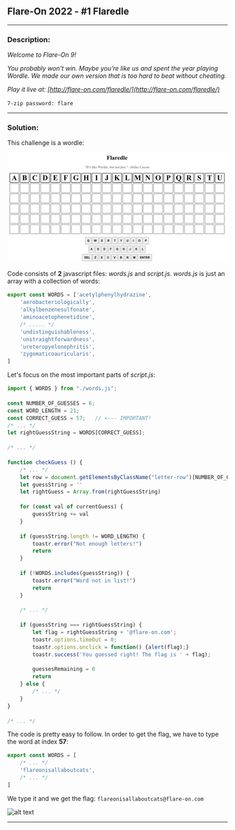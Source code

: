 ## Flare-On 2022 - #1 Flaredle
___

### Description: 

*Welcome to Flare-On 9!*

*You probably won't win. Maybe you're like us and spent the year playing Wordle. We made our own version that is too hard to beat without cheating.*

*Play it live at: [http://flare-on.com/flaredle/](http://flare-on.com/flaredle/)*

`7-zip password: flare`

___

### Solution:

This challenge is a wordle:

![alt text](images/wordle_intro.png "")

Code consists of **2** javascript files: *words.js* and *script.js*. *words.js* is just
an array with a collection of words:
```javascript
export const WORDS = ['acetylphenylhydrazine',
    'aerobacteriologically',
    'alkylbenzenesulfonate',
    'aminoacetophenetidine',
    /* ..... */
    'undistinguishableness',
    'unstraightforwardness',
    'ureteropyelonephritis',
    'zygomaticoauricularis',
]
````

Let's focus on the most important parts of *script.js*:
```javascript
import { WORDS } from "./words.js";

const NUMBER_OF_GUESSES = 6;
const WORD_LENGTH = 21;
const CORRECT_GUESS = 57;   // <--- IMPORTANT!
/* ... */
let rightGuessString = WORDS[CORRECT_GUESS];

/* ... */

function checkGuess () {
    /* ... */
    let row = document.getElementsByClassName("letter-row")[NUMBER_OF_GUESSES - guessesRemaining]
    let guessString = ''
    let rightGuess = Array.from(rightGuessString)

    for (const val of currentGuess) {
        guessString += val
    }

    if (guessString.length != WORD_LENGTH) {
        toastr.error("Not enough letters!")
        return
    }

    if (!WORDS.includes(guessString)) {
        toastr.error("Word not in list!")
        return
    }

    /* ... */

    if (guessString === rightGuessString) {
        let flag = rightGuessString + '@flare-on.com';
        toastr.options.timeOut = 0;
        toastr.options.onclick = function() {alert(flag);}
        toastr.success('You guessed right! The flag is ' + flag);

        guessesRemaining = 0
        return
    } else {
        /* ... */
    }
}

/* ... */
```

The code is pretty easy to follow. In order to get the flag, we have to type the word at index **57**:
```javascript
export const WORDS = [
    /* ... */
    'flareonisallaboutcats',
    /* ... */
]
````

We type it and we get the flag: `flareonisallaboutcats@flare-on.com`

![alt text](images/wordle_solved.png "")

___
